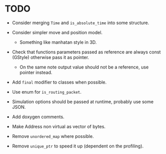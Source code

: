 # TODO

* Consider merging `Time` and `is_absolute_time` into some  structure.

* Consider simpler move and position model.
	* Something like manhatan style in 3D.

* Check that functions parameters passed as reference are always const (GStyle)
	otherwise pass it as pointer.
	* On the same note output value should not be a reference, use pointer
	instead.

* Add `final` modifier to classes when possible.

* Use enum for `is_routing_packet`.

* Simulation options should be passed at runtime, probably use some JSON.

* Add doxygen comments.

* Make Address non virtual as vector of bytes.

* Remove `unordered_map` where possible.

* Remove `unique_ptr` to speed it up (dependent on the profiling).

